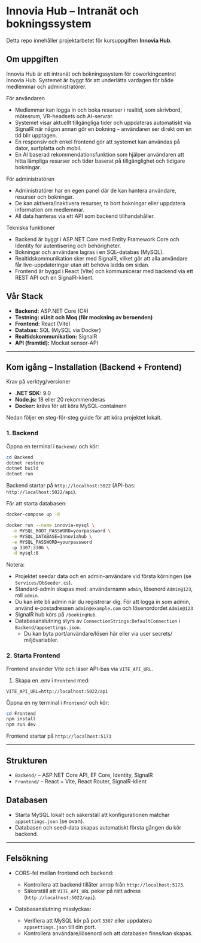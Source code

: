 # Innovia Hub – Intranät och bokningssystem

Detta repo innehåller projektarbetet för kursuppgiften **Innovia Hub**.

## Om uppgiften

Innovia Hub är ett intranät och bokningssystem för coworkingcentret Innovia Hub. Systemet är byggt för att underlätta vardagen för både medlemmar och administratörer.

För användaren
- Medlemmar kan logga in och boka resurser i realtid, som skrivbord, mötesrum, VR-headsets och AI-servrar.
- Systemet visar aktuellt tillgängliga tider och uppdateras automatiskt via SignalR när någon annan gör en bokning – användaren ser direkt om en tid blir upptagen.
- En responsiv och enkel frontend gör att systemet kan användas på dator, surfplatta och mobil.
- En AI baserad rekommendationsfunktion som hjälper användaren att hitta lämpliga resurser och tider baserat på tillgänglighet och tidigare bokningar.

För administratören
- Administratörer har en egen panel där de kan hantera användare, resurser och bokningar.
- De kan aktivera/inaktivera resurser, ta bort bokningar eller uppdatera information om medlemmar.
- All data hanteras via ett API som backend tillhandahåller.

Tekniska funktioner
- Backend är byggt i ASP.NET Core med Entity Framework Core och Identity för autentisering och behörigheter.
- Bokningar och användare lagras i en SQL-databas (MySQL).
- Realtidskommunikation sker med SignalR, vilket gör att alla användare får live-uppdateringar utan att behöva ladda om sidan.
- Frontend är byggd i React (Vite) och kommunicerar med backend via ett REST API och en SignalR-klient.


## Vår Stack

- **Backend:** ASP.NET Core (C#)
- **Testning: xUnit och Moq (för mockning av beroenden)**
- **Frontend:** React (Vite)
- **Databas:** SQL (MySQL via Docker)
- **Realtidskommunikation:** SignalR
- **API (framtid):** Mockat sensor-API

---

## Kom igång – Installation (Backend + Frontend)

Krav på verktyg/versioner
- **.NET SDK:** 9.0
- **Node.js:** 18 eller 20 rekommenderas
- **Docker:** krävs för att köra MySQL-containern 

Nedan följer en steg-för-steg guide för att köra projektet lokalt.

### 1. Backend

Öppna en terminal i `Backend/` och kör:
```powershell
cd Backend
dotnet restore
dotnet build
dotnet run
```

Backend startar på `http://localhost:5022` (API-bas: `http://localhost:5022/api`).

För att starta databasen:
```bash
docker-compose up -d

docker run --name innovia-mysql \
  -e MYSQL_ROOT_PASSWORD=yourpassword \
  -e MYSQL_DATABASE=Innoviahub \
  -e MYSQL_PASSWORD=yourpassword 
  -p 3307:3306 \
  -d mysql:8

```

Notera:
- Projektet seedar data och en admin-användare vid första körningen (se `Services/DbSeeder.cs`).
- Standard-admin skapas med: användarnamn `admin`, lösenord `Admin@123`, roll `admin`.
- Du kan inte bli admin när du registrerar dig. För att logga in som admin, använd e-postadressen `admin@example.com` och lösenordordet `Admin@123`
- SignalR hub körs på `/bookingHub`.
- Databasanslutning styrs av `ConnectionStrings:DefaultConnection` i `Backend/appsettings.json`.
  - Du kan byta port/användare/lösen här eller via user secrets/ miljövariabler.

### 2. Starta Frontend

Frontend använder Vite och läser API-bas via `VITE_API_URL`.

1. Skapa en .env i `Frontend` med:
```env
VITE_API_URL=http://localhost:5022/api
```

Öppna en ny terminal i `Frontend/` och kör:
```powershell
cd Frontend
npm install
npm run dev
```

Frontend startar på `http://localhost:5173` 

---

## Strukturen
- `Backend/` – ASP.NET Core API, EF Core, Identity, SignalR
- `Frontend/` – React + Vite, React Router, SignalR-klient

## Databasen
- Starta MySQL lokalt och säkerställ att konfigurationen matchar `appsettings.json` (se ovan).
- Databasen och seed-data skapas automatiskt första gången du kör backend.

---

## Felsökning

- CORS-fel mellan frontend och backend:
  - Kontrollera att backend tillåter anrop från `http://localhost:5173`.
  - Säkerställ att `VITE_API_URL` pekar på rätt adress (`http://localhost:5022/api`).

- Databasanslutning misslyckas:
  - Verifiera att MySQL kör på port `3307` eller uppdatera `appsettings.json` till din port.
  - Kontrollera användare/lösenord och att databasen finns/kan skapas.
